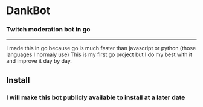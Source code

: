 # DankBot

### Twitch moderation bot in go

<hr />

I made this in go because go is much faster than javascript or python (those languages I normaly use) This is my first go project but I do my best with it and improve it day by day.

## Install

### I will make this bot publicly available to install at a later date